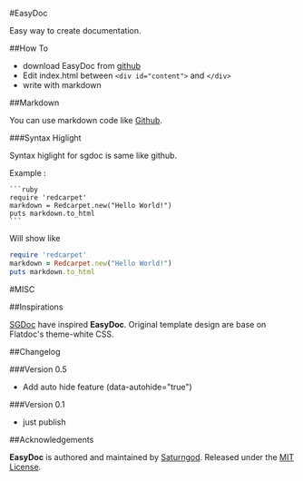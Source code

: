 #EasyDoc

Easy way to create documentation.

##How To

 - download EasyDoc from [github](https://github.com/saturngod/easydoc/releases)
 - Edit index.html between `<div id="content">` and `</div>`
 - write with markdown

##Markdown

You can use markdown code like [Github](https://help.github.com/articles/github-flavored-markdown).

###Syntax Higlight

Syntax higlight for sgdoc is same like github.

Example :

    ```ruby
    require 'redcarpet'
    markdown = Redcarpet.new("Hello World!")
    puts markdown.to_html
    ```

Will show like

```ruby
require 'redcarpet'
markdown = Redcarpet.new("Hello World!")
puts markdown.to_html
```


#MISC

##Inspirations

[SGDoc](saturngod.github.com/SGDoc/) have inspired **EasyDoc**. Original template design are base on Flatdoc's theme-white CSS.

##Changelog

###Version 0.5

- Add auto hide feature (data-autohide="true")


###Version 0.1

- just publish

##Acknowledgements

**EasyDoc** is authored and maintained by [Saturngod](http://en.saturngod.net).
Released under the [MIT License](http://opensource.org/licenses/mit-license.php).



